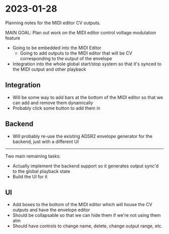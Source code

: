 # 2023-01-28

Planning notes for the MIDI editor CV outputs.

MAIN GOAL: Plan out work on the MIDI editor control voltage modulation feature

 * Going to be embedded into the MIDI Editor
   * Going to add outputs to the MIDI editor that will be CV corresponding to the output of the envelope
 * Integration into the whole global start/stop system so that it's synced to the MIDI output and other playback

## Integration

 * Will be some way to add bars at the bottom of the MIDI editor so that we can add and remove them dynamically
 * Probably click some button to add them in

## Backend

 * Will probably re-use the existing ADSR2 envelope generator for the backend, just with a different UI

---

Two main remaining tasks:

 * Actually implement the backend support so it generates output sync'd to the global playback state
 * Build the UI for it

## UI

 * Add boxes to the bottom of the MIDI editor which will house the CV outputs and have the envelope editor
 * Should be collapsable so that we can hide them if we're not using them atm
 * Should have controls to change name, delete, change output range, etc.
